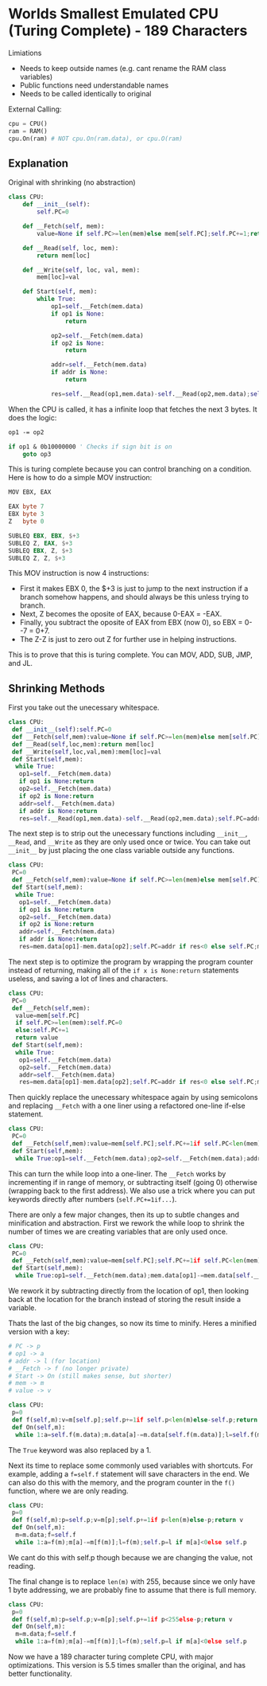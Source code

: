 # Worlds Smallest Emulated CPU (Turing Complete) - 189 Characters

Limiations

- Needs to keep outside names (e.g. cant rename the RAM class variables)
- Public functions need understandable names
- Needs to be called identically to original

External Calling:

```py
cpu = CPU()
ram = RAM()
cpu.On(ram) # NOT cpu.On(ram.data), or cpu.O(ram)
```

## Explanation

Original with shrinking (no abstraction)

```py
class CPU:
    def __init__(self):
        self.PC=0

    def __Fetch(self, mem):
        value=None if self.PC>=len(mem)else mem[self.PC];self.PC+=1;return value

    def __Read(self, loc, mem):
        return mem[loc]

    def __Write(self, loc, val, mem):
        mem[loc]=val

    def Start(self, mem):
        while True:
            op1=self.__Fetch(mem.data)
            if op1 is None:
                return

            op2=self.__Fetch(mem.data)
            if op2 is None:
                return

            addr=self.__Fetch(mem.data)
            if addr is None:
                return

            res=self.__Read(op1,mem.data)-self.__Read(op2,mem.data);self.PC=addr if res<0 else self.PC;self.__Write(op1,res,mem.data)
```

When the CPU is called, it has a infinite loop that fetches the next 3 bytes. It does the logic:

```vb
op1 -= op2

if op1 & 0b10000000 ' Checks if sign bit is on
    goto op3
```

This is turing complete because you can control branching on a condition. Here is how to do a simple MOV instruction:

```txt
MOV EBX, EAX
```

```asm
EAX byte 7
EBX byte 3
Z   byte 0

SUBLEQ EBX, EBX, $+3
SUBLEQ Z, EAX, $+3
SUBLEQ EBX, Z, $+3
SUBLEQ Z, Z, $+3
```

This MOV instruction is now 4 instructions:

- First it makes EBX 0, the $+3 is just to jump to the next instruction if a branch somehow happens, and should always be this unless trying to branch.
- Next, Z becomes the oposite of EAX, because 0-EAX = -EAX.
- Finally, you subtract the oposite of EAX from EBX (now 0), so EBX = 0--7 = 0+7.
- The Z-Z is just to zero out Z for further use in helping instructions.

This is to prove that this is turing complete. You can MOV, ADD, SUB, JMP, and JL.

## Shrinking Methods

First you take out the unecessary whitespace.

```py
class CPU:
 def __init__(self):self.PC=0
 def __Fetch(self,mem):value=None if self.PC>=len(mem)else mem[self.PC];self.PC+=1;return value
 def __Read(self,loc,mem):return mem[loc]
 def __Write(self,loc,val,mem):mem[loc]=val
 def Start(self,mem):
  while True:
   op1=self.__Fetch(mem.data)
   if op1 is None:return
   op2=self.__Fetch(mem.data)
   if op2 is None:return
   addr=self.__Fetch(mem.data)
   if addr is None:return
   res=self.__Read(op1,mem.data)-self.__Read(op2,mem.data);self.PC=addr if res<0 else self.PC;self.__Write(op1,res,mem.data)
```

The next step is to strip out the unecessary functions including `__init__`, `__Read`, and `__Write` as they are only used once or twice. You can take out `__init__` by just placing the one class variable outside any functions.

```py
class CPU:
 PC=0
 def __Fetch(self,mem):value=None if self.PC>=len(mem)else mem[self.PC];self.PC+=1;return value
 def Start(self,mem):
  while True:
   op1=self.__Fetch(mem.data)
   if op1 is None:return
   op2=self.__Fetch(mem.data)
   if op2 is None:return
   addr=self.__Fetch(mem.data)
   if addr is None:return
   res=mem.data[op1]-mem.data[op2];self.PC=addr if res<0 else self.PC;mem.data[op1]=res
```

The next step is to optimize the program by wrapping the program counter instead of returning, making all of the `if x is None:return` statements useless, and saving a lot of lines and characters.

```py
class CPU:
 PC=0
 def __Fetch(self,mem):
  value=mem[self.PC]
  if self.PC>=len(mem):self.PC=0
  else:self.PC+=1
  return value
 def Start(self,mem):
  while True:
   op1=self.__Fetch(mem.data)
   op2=self.__Fetch(mem.data)
   addr=self.__Fetch(mem.data)
   res=mem.data[op1]-mem.data[op2];self.PC=addr if res<0 else self.PC;mem.data[op1]=res
```

Then quickly replace the unecessary whitespace again by using semicolons and replacing `__Fetch` with a one liner using a refactored one-line if-else statement.

```py
class CPU:
 PC=0
 def __Fetch(self,mem):value=mem[self.PC];self.PC+=1if self.PC<len(mem)else-self.PC;return value
 def Start(self,mem):
  while True:op1=self.__Fetch(mem.data);op2=self.__Fetch(mem.data);addr=self.__Fetch(mem.data);res=mem.data[op1]-mem.data[op2];self.PC=addr if res<0 else self.PC;mem.data[op1]=res
```

This can turn the while loop into a one-liner. The `__Fetch` works by incrementing if in range of memory, or subtracting itself (going 0) otherwise (wrapping back to the first address). We also use a trick where you can put keywords directly after numbers (`self.PC+=1if...`).

There are only a few major changes, then its up to subtle changes and minification and abstraction. First we rework the while loop to shrink the number of times we are creating variables that are only used once.

```py
class CPU:
 PC=0
 def __Fetch(self,mem):value=mem[self.PC];self.PC+=1if self.PC<len(mem)else-self.PC;return value
 def Start(self,mem):
  while True:op1=self.__Fetch(mem.data);mem.data[op1]-=mem.data[self.__Fetch(mem.data)];addr=self.__Fetch(mem.data);self.PC=addr if mem.data[op1]<0else self.PC
```

We rework it by subtracting directly from the location of op1, then looking back at the location for the branch instead of storing the result inside a variable.

Thats the last of the big changes, so now its time to minify. Heres a minified version with a key:

```py
# PC -> p
# op1 -> a
# addr -> l (for location)
# __Fetch -> f (no longer private)
# Start -> On (still makes sense, but shorter)
# mem -> m
# value -> v

class CPU:
 p=0
 def f(self,m):v=m[self.p];self.p+=1if self.p<len(m)else-self.p;return v
 def On(self,m):
  while 1:a=self.f(m.data);m.data[a]-=m.data[self.f(m.data)];l=self.f(m.data);self.p=l if m.data[a]<0else self.p
```

The `True` keyword was also replaced by a 1.

Next its time to replace some commonly used variables with shortcuts. For example, adding a `f=self.f` statement will save characters in the end. We can also do this with the memory, and the program counter in the `f()` function, where we are only reading.

```py
class CPU:
 p=0
 def f(self,m):p=self.p;v=m[p];self.p+=1if p<len(m)else-p;return v
 def On(self,m):
  m=m.data;f=self.f
  while 1:a=f(m);m[a]-=m[f(m)];l=f(m);self.p=l if m[a]<0else self.p
```

We cant do this with self.p though because we are changing the value, not reading.

The final change is to replace `len(m)` with 255, because since we only have 1 byte addressing, we are probably fine to assume that there is full memory.

```py
class CPU:
 p=0
 def f(self,m):p=self.p;v=m[p];self.p+=1if p<255else-p;return v
 def On(self,m):
  m=m.data;f=self.f
  while 1:a=f(m);m[a]-=m[f(m)];l=f(m);self.p=l if m[a]<0else self.p
```

Now we have a 189 character turing complete CPU, with major optimizations. This version is 5.5 times smaller than the original, and has better functionality.
